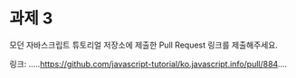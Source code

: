 # 과제 3

모던 자바스크립트 튜토리얼 저장소에 제출한 Pull Request 링크를 제출해주세요.

링크: .....https://github.com/javascript-tutorial/ko.javascript.info/pull/884....
